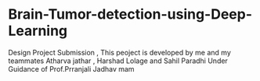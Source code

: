 # Brain-Tumor-detection-using-Deep-Learning
Design Project Submission , This peoject is developed by me and my teammates Atharva jathar , Harshad Lolage and Sahil Paradhi Under Guidance of Prof.Prranjali Jadhav mam
